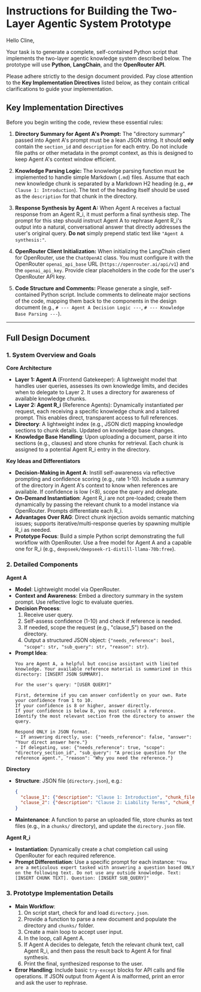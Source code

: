 

# Instructions for Building the Two-Layer Agentic System Prototype

Hello Cline,

Your task is to generate a complete, self-contained Python script that implements the two-layer agentic knowledge system described below. The prototype will use **Python**, **LangChain**, and the **OpenRouter API**.

Please adhere strictly to the design document provided. Pay close attention to the **Key Implementation Directives** listed below, as they contain critical clarifications to guide your implementation.

## Key Implementation Directives

Before you begin writing the code, review these essential rules:

1.  **Directory Summary for Agent A's Prompt:** The "directory summary" passed into Agent A's prompt must be a lean JSON string. It should **only** contain the `section_id` and `description` for each entry. Do not include file paths or other metadata in the prompt context, as this is designed to keep Agent A's context window efficient.

2.  **Knowledge Parsing Logic:** The knowledge parsing function must be implemented to handle simple Markdown (`.md`) files. Assume that each new knowledge chunk is separated by a Markdown H2 heading (e.g., `## Clause 1: Introduction`). The text of the heading itself should be used as the `description` for that chunk in the directory.

3.  **Response Synthesis by Agent A:** When Agent A receives a factual response from an Agent R_i, it must perform a final synthesis step. The prompt for this step should instruct Agent A to rephrase Agent R_i's output into a natural, conversational answer that directly addresses the user's original query. **Do not** simply prepend static text like `"Agent A synthesis:"`.

4.  **OpenRouter Client Initialization:** When initializing the LangChain client for OpenRouter, use the `ChatOpenAI` class. You must configure it with the OpenRouter `openai_api_base` URL (`https://openrouter.ai/api/v1`) and the `openai_api_key`. Provide clear placeholders in the code for the user's OpenRouter API key.

5.  **Code Structure and Comments:** Please generate a single, self-contained Python script. Include comments to delineate major sections of the code, mapping them back to the components in the design document (e.g., `# --- Agent A Decision Logic ---`, `# --- Knowledge Base Parsing ---`).

---

## Full Design Document

### 1. System Overview and Goals

**Core Architecture**
- **Layer 1: Agent A** (Frontend Gatekeeper): A lightweight model that handles user queries, assesses its own knowledge limits, and decides when to delegate to Layer 2. It uses a directory for awareness of available knowledge chunks.
- **Layer 2: Agent R_i** (Reference Agents): Dynamically instantiated per request, each receiving a specific knowledge chunk and a tailored prompt. This enables direct, transparent access to full references.
- **Directory**: A lightweight index (e.g., JSON dict) mapping knowledge sections to chunk details. Updated on knowledge base changes.
- **Knowledge Base Handling**: Upon uploading a document, parse it into sections (e.g., clauses) and store chunks for retrieval. Each chunk is assigned to a potential Agent R_i entry in the directory.

**Key Ideas and Differentiators**
- **Decision-Making in Agent A**: Instill self-awareness via reflective prompting and confidence scoring (e.g., rate 1-10). Include a summary of the directory in Agent A's context to know when references are available. If confidence is low (<8), scope the query and delegate.
- **On-Demand Instantiation**: Agent R_i are not pre-loaded; create them dynamically by passing the relevant chunk to a model instance via OpenRouter. Prompts differentiate each R_i.
- **Advantages Over RAG**: Direct chunk injection avoids semantic matching issues; supports iterative/multi-response queries by spawning multiple R_i as needed.
- **Prototype Focus**: Build a simple Python script demonstrating the full workflow with OpenRouter. Use a free model for Agent A and a capable one for R_i (e.g., `deepseek/deepseek-r1-distill-llama-70b:free`).

### 2. Detailed Components

**Agent A**
- **Model**: Lightweight model via OpenRouter.
- **Context and Awareness**: Embed a directory summary in the system prompt. Use reflective logic to evaluate queries.
- **Decision Process**:
    1. Receive user query.
    2. Self-assess confidence (1-10) and check if reference is needed.
    3. If needed, scope the request (e.g., "clause_5") based on the directory.
    4. Output a structured JSON object: `{"needs_reference": bool, "scope": str, "sub_query": str, "reason": str}`.
- **Prompt Idea**:
    ```
    You are Agent A, a helpful but concise assistant with limited knowledge. Your available reference material is summarized in this directory: [INSERT JSON SUMMARY].

    For the user's query: "[USER QUERY]"

    First, determine if you can answer confidently on your own. Rate your confidence from 1 to 10.
    If your confidence is 8 or higher, answer directly.
    If your confidence is below 8, you must consult a reference. Identify the most relevant section from the directory to answer the query.

    Respond ONLY in JSON format.
    - If answering directly, use: {"needs_reference": false, "answer": "Your direct answer here."}
    - If delegating, use: {"needs_reference": true, "scope": "directory_section_id", "sub_query": "A precise question for the reference agent.", "reason": "Why you need the reference."}
    ```

**Directory**
- **Structure**: JSON file (`directory.json`), e.g.:
    ```json
    {
      "clause_1": {"description": "Clause 1: Introduction", "chunk_file": "chunks/clause_1.txt"},
      "clause_2": {"description": "Clause 2: Liability Terms", "chunk_file": "chunks/clause_2.txt"}
    }
    ```
- **Maintenance**: A function to parse an uploaded file, store chunks as text files (e.g., in a `chunks/` directory), and update the `directory.json` file.

**Agent R_i**
- **Instantiation**: Dynamically create a chat completion call using OpenRouter for each required reference.
- **Prompt Differentiation**: Use a specific prompt for each instance: `"You are a meticulous expert tasked with answering a question based ONLY on the following text. Do not use any outside knowledge. Text: [INSERT CHUNK TEXT]. Question: [INSERT SUB_QUERY]"`

### 3. Prototype Implementation Details

- **Main Workflow**:
    1. On script start, check for and load `directory.json`.
    2. Provide a function to parse a new document and populate the directory and `chunks/` folder.
    3. Create a main loop to accept user input.
    4. In the loop, call Agent A.
    5. If Agent A decides to delegate, fetch the relevant chunk text, call Agent R_i, and then pass the result back to Agent A for final synthesis.
    6. Print the final, synthesized response to the user.
- **Error Handling**: Include basic `try-except` blocks for API calls and file operations. If JSON output from Agent A is malformed, print an error and ask the user to rephrase.